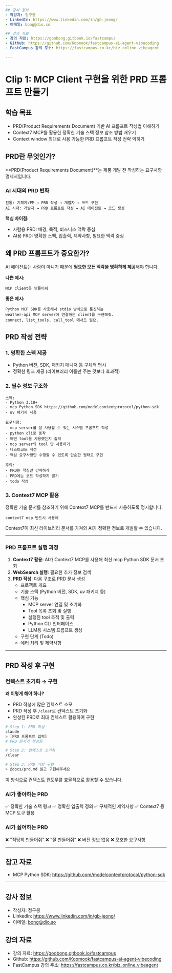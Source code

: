 ```yaml
---
## 강사 정보
- 작성자: 정구봉
- LinkedIn: https://www.linkedin.com/in/gb-jeong/
- 이메일: bong@dio.so

## 강의 자료
- 강의 자료: https://goobong.gitbook.io/fastcampus
- Github: https://github.com/Koomook/fastcampus-ai-agent-vibecoding
- FastCampus 강의 주소: https://fastcampus.co.kr/biz_online_vibeagent

---
```


# Clip 1: MCP Client 구현을 위한 PRD 프롬프트 만들기

## 학습 목표
- PRD(Product Requirements Document) 기반 AI 프롬프트 작성법 이해하기
- Context7 MCP를 활용한 정확한 기술 스택 정보 참조 방법 배우기
- Context window 최대로 사용 가능한 PRD 프롬프트 작성 전략 익히기

## PRD란 무엇인가?

**PRD(Product Requirements Document)**는 제품 개발 전 작성하는 요구사항 명세서입니다.

### AI 시대의 PRD 변화
```
전통: 기획자/PM → PRD 작성 → 개발자 → 코드 구현
AI 시대: 개발자 → PRD 프롬프트 작성 → AI 에이전트 → 코드 생성
```

**핵심 차이점:**
- 사람용 PRD: 배경, 목적, 비즈니스 맥락 중심
- AI용 PRD: 명확한 스펙, 입출력, 제약사항, 필요한 맥락 중심

## 왜 PRD 프롬프트가 중요한가?

AI 에이전트는 사람이 아니기 때문에 **필요한 모든 맥락을 명확하게 제공**해야 합니다.

**나쁜 예시:**
```
MCP client를 만들어줘
```

**좋은 예시:**
```
Python MCP SDK를 사용해서 stdio 방식으로 통신하는
weather-api MCP server에 연결하는 client를 구현해줘.
connect, list_tools, call_tool 메서드 필요.
```

## PRD 작성 전략

### 1. 명확한 스펙 제공
- Python 버전, SDK, 패키지 매니저 등 구체적 명시
- 정확한 링크 제공 (라이브러리 이름만 주는 것보다 효과적)

### 2. 필수 정보 구조화
```
스펙:
- Python 3.10+
- mcp Python SDK https://github.com/modelcontextprotocol/python-sdk
- uv 패키지 사용

요구사항:
- mcp server를 잘 사용할 수 있는 시스템 프롬프트 작성
- python cli로 동작
- 어떤 tool을 사용했는지 출력
- mcp server의 tool 만 사용하기
- 테스트코드 작성
- 핵심 요구사항만 수행할 수 있도록 단순한 형태로 구현

주의:
- PRD는 핵심만 간략하게
- PRD에는 코드 작성하지 않기
- todo 작성
```

### 3. Context7 MCP 활용
정확한 기술 문서를 참조하기 위해 Context7 MCP를 반드시 사용하도록 명시합니다.

```
context7 mcp 반드시 사용해
```

Context7이 최신 라이브러리 문서를 가져와 AI가 정확한 정보로 개발할 수 있습니다.

---

### PRD 프롬프트 실행 과정

1. **Context7 활용**: AI가 Context7 MCP를 사용해 최신 mcp Python SDK 문서 조회
2. **WebSearch 실행**: 필요한 추가 정보 검색
3. **PRD 작성**: 다음 구조로 PRD 문서 생성
   - 프로젝트 개요
   - 기술 스택 (Python 버전, SDK, uv 패키지 등)
   - 핵심 기능
     - MCP server 연결 및 초기화
     - Tool 목록 조회 및 실행
     - 실행된 tool 추적 및 출력
     - Python CLI 인터페이스
     - LLM용 시스템 프롬프트 생성
   - 구현 단계 (Todo)
   - 에러 처리 및 제약사항

---

## PRD 작성 후 구현

### 컨텍스트 초기화 → 구현

**왜 이렇게 해야 하나?**
- PRD 작성에 많은 컨텍스트 소모
- PRD 작성 후 `/clear`로 컨텍스트 초기화
- 완성된 PRD로 최대 컨텍스트 활용하여 구현

```bash
# Step 1: PRD 작성
claude
> [PRD 프롬프트 입력]
# PRD 문서가 생성됨

# Step 2: 컨텍스트 초기화
/clear

# Step 3: PRD 기반 구현
> @docs/prd.md 읽고 구현해주세요
```

이 방식으로 컨텍스트 윈도우를 효율적으로 활용할 수 있습니다.

### AI가 좋아하는 PRD
✅ 정확한 기술 스택 링크
✅ 명확한 입출력 정의
✅ 구체적인 제약사항
✅ Context7 등 MCP 도구 활용

### AI가 싫어하는 PRD
❌ "적당히 만들어줘"
❌ "잘 만들어줘"
❌ 버전 정보 없음
❌ 모호한 요구사항

---

## 참고 자료
- MCP Python SDK: https://github.com/modelcontextprotocol/python-sdk


---

## 강사 정보
- 작성자: 정구봉
- LinkedIn: https://www.linkedin.com/in/gb-jeong/
- 이메일: bong@dio.so

## 강의 자료
- 강의 자료: https://goobong.gitbook.io/fastcampus
- Github: https://github.com/Koomook/fastcampus-ai-agent-vibecoding
- FastCampus 강의 주소: https://fastcampus.co.kr/biz_online_vibeagent
